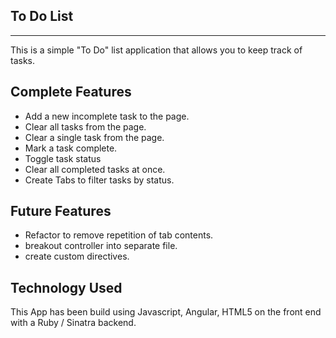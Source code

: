 To Do List
----------
----------

This is a simple "To Do" list application that allows you to keep track of tasks.

Complete Features
-----------------

* Add a new incomplete task to the page.
* Clear all tasks from the page.
* Clear a single task from the page.
* Mark a task complete.
* Toggle task status
* Clear all completed tasks at once.
* Create Tabs to filter tasks by status.


Future Features
---------------

* Refactor to remove repetition of tab contents.
* breakout controller into separate file.
* create custom directives.



Technology Used
---------------

This App has been build using Javascript, Angular, HTML5 on the front end with a Ruby / Sinatra backend.
